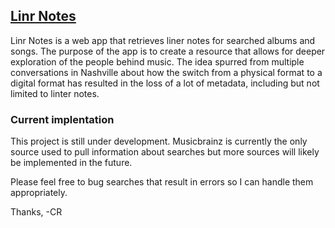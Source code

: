 ## [Linr Notes](http://www.linrnotes.com)

Linr Notes is a web app that retrieves liner notes for searched albums and songs. The purpose of the app is to create a resource that allows for deeper exploration of the people behind music. The idea spurred from multiple conversations in Nashville about how the switch from a physical format to a digital format has resulted in the loss of a lot of metadata, including but not limited to linter notes. 

### Current implentation
This project is still under development. Musicbrainz is currently the only source used to pull information about searches but more sources will likely be implemented in the future. 

Please feel free to bug searches that result in errors so I can handle them appropriately. 

Thanks,
-CR
